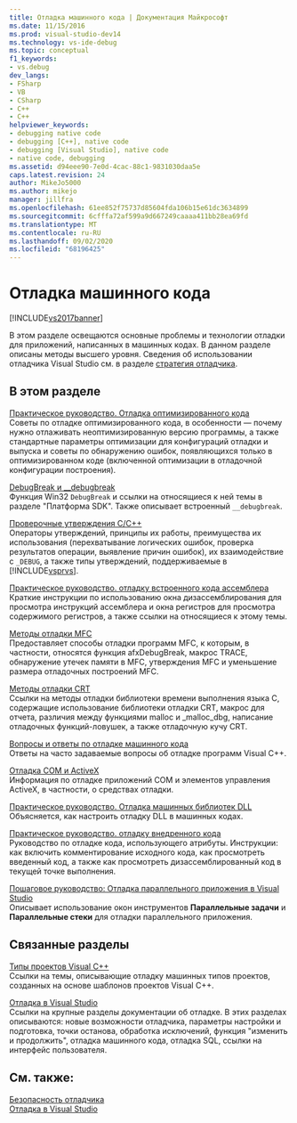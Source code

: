 ```yaml
---
title: Отладка машинного кода | Документация Майкрософт
ms.date: 11/15/2016
ms.prod: visual-studio-dev14
ms.technology: vs-ide-debug
ms.topic: conceptual
f1_keywords:
- vs.debug
dev_langs:
- FSharp
- VB
- CSharp
- C++
- C++
helpviewer_keywords:
- debugging native code
- debugging [C++], native code
- debugging [Visual Studio], native code
- native code, debugging
ms.assetid: d94eee90-7e0d-4cac-88c1-9831030daa5e
caps.latest.revision: 24
author: MikeJo5000
ms.author: mikejo
manager: jillfra
ms.openlocfilehash: 61ee852f75737d85604fda106b15e61dc3634899
ms.sourcegitcommit: 6cfffa72af599a9d667249caaaa411bb28ea69fd
ms.translationtype: MT
ms.contentlocale: ru-RU
ms.lasthandoff: 09/02/2020
ms.locfileid: "68196425"
---
```

# <a name="debugging-native-code"></a>Отладка машинного кода
[!INCLUDE[vs2017banner](../includes/vs2017banner.md)]

В этом разделе освещаются основные проблемы и технологии отладки для приложений, написанных в машинных кодах. В данном разделе описаны методы высшего уровня. Сведения об использовании отладчика Visual Studio см. в разделе [стратегия отладчика](../debugger/debugger-basics.md).  
  
## <a name="in-this-section"></a>В этом разделе  
 [Практическое руководство. Отладка оптимизированного кода](../debugger/how-to-debug-optimized-code.md)  
 Советы по отладке оптимизированного кода, в особенности — почему нужно отлаживать неоптимизированную версию программы, а также стандартные параметры оптимизации для конфигураций отладки и выпуска и советы по обнаружению ошибок, появляющихся только в оптимизированном коде (включенной оптимизации в отладочной конфигурации построения).  
  
 [DebugBreak и __debugbreak](../debugger/debugbreak-and-debugbreak.md)  
 Функция Win32 `DebugBreak` и ссылки на относящиеся к ней темы в разделе "Платформа SDK". Также описывает встроенный `__debugbreak`.  
  
 [Проверочные утверждения C/C++](../debugger/c-cpp-assertions.md)  
 Операторы утверждений, принципы их работы, преимущества их использования (перехватывание логических ошибок, проверка результатов операции, выявление причин ошибок), их взаимодействие с `_DEBUG`, а также типы утверждений, поддерживаемые в [!INCLUDE[vsprvs](../includes/vsprvs-md.md)].  
  
 [Практическое руководство. отладку встроенного кода ассемблера](../debugger/how-to-debug-inline-assembly-code.md)  
 Краткие инструкции по использованию окна дизассемблирования для просмотра инструкций ассемблера и окна регистров для просмотра содержимого регистров, а также ссылки на относящиеся к этому темы.  
  
 [Методы отладки MFC](../debugger/mfc-debugging-techniques.md)  
 Предоставляет способы отладки программ MFC, к которым, в частности, относятся функция afxDebugBreak, макрос TRACE, обнаружение утечек памяти в MFC, утверждения MFC и уменьшение размера отладочных построений MFC.  
  
 [Методы отладки CRT](../debugger/crt-debugging-techniques.md)  
 Ссылки на методы отладки библиотеки времени выполнения языка C, содержащие использование библиотеки отладки CRT, макрос для отчета, различия между функциями malloc и _malloc_dbg, написание отладочных функций-ловушек, а также отладочную кучу CRT.  
  
 [Вопросы и ответы по отладке машинного кода](../debugger/debugging-native-code-faqs.md)  
 Ответы на часто задаваемые вопросы об отладке программ Visual C++.  
  
 [Отладка COM и ActiveX](../debugger/com-and-activex-debugging.md)  
 Информация по отладке приложений COM и элементов управления ActiveX, в частности, о средствах отладки.  
  
 [Практическое руководство. Отладка машинных библиотек DLL](../debugger/how-to-debug-native-dlls.md)  
 Объясняется, как настроить отладку DLL в машинных кодах.  
  
 [Практическое руководство. отладку внедренного кода](../debugger/how-to-debug-injected-code.md)  
 Руководство по отладке кода, использующего атрибуты. Инструкции: как включить комментирование исходного кода, как просмотреть введенный код, а также как просмотреть дизассемблированный код в текущей точке выполнения.  
  
 [Пошаговое руководство: Отладка параллельного приложения в Visual Studio](../debugger/walkthrough-debugging-a-parallel-application.md)  
 Описывает использование окон инструментов **Параллельные задачи** и **Параллельные стеки** для отладки параллельного приложения.  
  
## <a name="related-sections"></a>Связанные разделы  
 [Типы проектов Visual C++](../debugger/debugging-preparation-visual-cpp-project-types.md)  
 Ссылки на темы, описывающие отладку машинных типов проектов, созданных на основе шаблонов проектов Visual C++.  
  
 [Отладка в Visual Studio](../debugger/debugging-in-visual-studio.md)  
 Ссылки на крупные разделы документации об отладке. В этих разделах описываются: новые возможности отладчика, параметры настройки и подготовка, точки останова, обработка исключений, функция "изменить и продолжить", отладка машинного кода, отладка SQL, ссылки на интерфейс пользователя.  
  
## <a name="see-also"></a>См. также:  
 [Безопасность отладчика](../debugger/debugger-security.md)   
 [Отладка в Visual Studio](../debugger/debugging-in-visual-studio.md)
